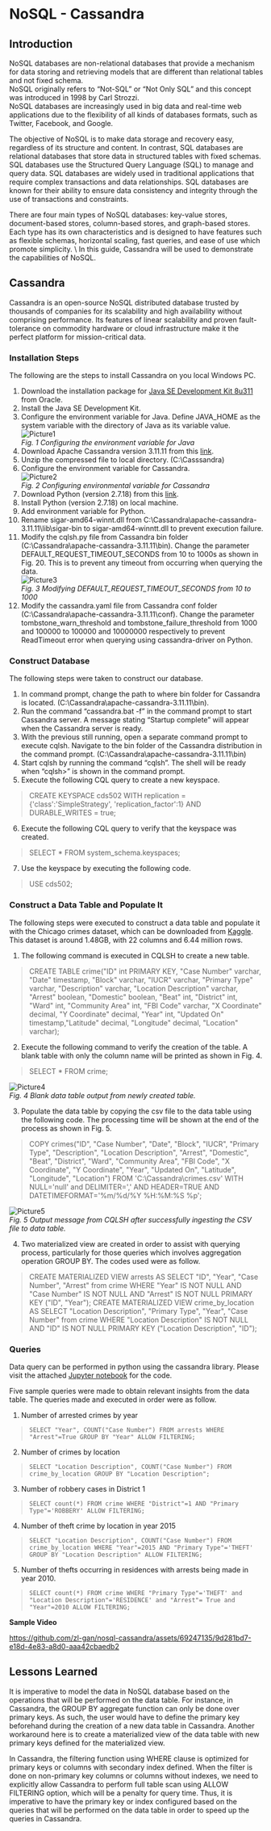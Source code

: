 # NoSQL - Cassandra

## Introduction 
NoSQL databases are non-relational databases that provide a mechanism for data storing and retrieving models that are different than relational tables and not fixed schema. \
NoSQL originally refers to “Not-SQL” or “Not Only SQL” and this concept was introduced in 1998 by Carl Strozzi. \
NoSQL databases are increasingly used in big data and real-time web applications due to the flexibility of all kinds of databases formats, such as Twitter, Facebook, and Google. 

The objective of NoSQL is to make data storage and recovery easy, regardless of its structure and content. In contrast, SQL databases are relational databases that store data in structured tables with fixed schemas. SQL databases use the Structured Query Language (SQL) to manage and query data. SQL databases are widely used in traditional applications that require complex transactions and data relationships. SQL databases are known for their ability to ensure data consistency and integrity through the use of transactions and constraints.

There are four main types of NoSQL databases: key-value stores, document-based stores, column-based stores, and graph-based stores. 
Each type has its own characteristics and is designed to have features such as flexible schemas, horizontal scaling, fast queries, and ease of use which promote simplicity. \ 
In this guide, Cassandra will be used to demonstrate the capabilities of NoSQL. 

## Cassandra
Cassandra is an open-source NoSQL distributed database trusted by thousands of companies for its scalability and high availability without comprising performance. Its features of linear scalability and proven fault-tolerance on commodity hardware or cloud infrastructure make it the perfect platform for mission-critical data. 

### Installation Steps
The following are the steps to install Cassandra on you local Windows PC. 
1)	Download the installation package for [Java SE Development Kit 8u311](https://www.oracle.com/java/technologies/downloads/#java8-windows) from Oracle. 
2)	Install the Java SE Development Kit. 
3)	Configure the environment variable for Java. 
Define JAVA_HOME as the system variable with the directory of Java as its variable value. \
![Picture1](https://github.com/zl-gan/nosql-cassandra/assets/69247135/52929a71-d345-44cc-9693-3d32e99e4276)\
*Fig. 1	Configuring the environment variable for Java*
4)	Download Apache Cassandra version 3.11.11 from this [link](https://www.apache.org/dyn/closer.lua/cassandra/4.0.1/apache-cassandra-4.0.1-bin.tar.gz). 
5)	Unzip the compressed file to local directory. (C:\Casssandra)
6)	Configure the environment variable for Cassandra. \
![Picture2](https://github.com/zl-gan/nosql-cassandra/assets/69247135/6f6a4c36-f456-4618-9356-8cd6eb91e9a3)\
*Fig. 2	Configuring environmental variable for Cassandra*
7)	Download Python (version 2.7.18) from this [link](https://www.python.org/downloads/release/python-2718/). 
8)	Install Python (version 2.7.18) on local machine. 
9)	Add environment variable for Python.
10)	Rename sigar-amd64-winnt.dll from C:\Cassandra\apache-cassandra-3.11.11\lib\sigar-bin to sigar-amd64-winntt.dll to prevent execution failure. 
11)	Modify the cqlsh.py file from Cassandra bin folder (C:\Cassandra\apache-cassandra-3.11.11\bin\). Change the parameter DEFAULT_REQUEST_TIMEOUT_SECONDS from 10 to 1000s as shown in Fig. 20. This is to prevent any timeout from occurring when querying the data. \
![Picture3](https://github.com/zl-gan/nosql-cassandra/assets/69247135/eddfbc9c-2e5c-4d70-8caf-4713bf823b70)\
*Fig. 3	Modifying DEFAULT_REQUEST_TIMEOUT_SECONDS from 10 to 1000*
12)	Modify the cassandra.yaml file from Cassandra conf folder (C:\Cassandra\apache-cassandra-3.11.11\conf). Change the parameter tombstone_warn_threshold and tombstone_failure_threshold from 1000 and 100000 to 100000 and 10000000 respectively to prevent ReadTimeout error when querying using cassandra-driver on Python. 

### Construct Database
The following steps were taken to construct our database. 
1)	In command prompt, change the path to where bin folder for Cassandra is located. (C:\Cassandra\apache-cassandra-3.11.11\bin\). 
2)	Run the command “cassandra.bat -f” in the command prompt to start Cassandra server. A message stating “Startup complete” will appear when the Cassandra server is ready. 
3)	With the previous still running, open a separate command prompt to execute cqlsh. Navigate to the bin folder of the Cassandra distribution in the command prompt. (C:\Cassandra\apache-cassandra-3.11.11\bin\)
4)	Start cqlsh by running the command “cqlsh”. The shell will be ready when “cqlsh>” is shown in the command prompt. 
5)	Execute the following CQL query to create a new keyspace.
> CREATE KEYSPACE cds502 WITH replication = {'class':'SimpleStrategy', 'replication_factor':1} AND DURABLE_WRITES = true;
6)	Execute the following CQL query to verify that the keyspace was created.
> SELECT * FROM system_schema.keyspaces;
7)	Use the keyspace by executing the following code.
> USE cds502;

### Construct a Data Table and Populate It
The following steps were executed to construct a data table and populate it with the Chicago crimes dataset, which can be downloaded from [Kaggle](https://www.kaggle.com/chicago/chicago-crime). This dataset is around 1.48GB, with 22 columns and 6.44 million rows. 

1)	The following command is executed in CQLSH to create a new table. 
> CREATE TABLE crime("ID" int PRIMARY KEY, "Case Number" varchar, "Date" timestamp, "Block" varchar, "IUCR" varchar, "Primary Type" varchar, "Description" varchar, "Location Description" varchar, "Arrest" boolean, "Domestic" boolean, "Beat" int, "District" int, "Ward" int, "Community Area" int, "FBI Code" varchar, "X Coordinate" decimal, "Y Coordinate" decimal, "Year" int, "Updated On" timestamp,"Latitude" decimal, "Longitude" decimal, "Location" varchar);

2)	Execute the following command to verify the creation of the table. A blank table with only the column name will be printed as shown in Fig. 4. 
> SELECT * FROM crime;

![Picture4](https://github.com/zl-gan/nosql-cassandra/assets/69247135/01254193-b295-4d9c-ad5a-ae176fe9a019)\
*Fig. 4	Blank data table output from newly created table.*

3)	Populate the data table by copying the csv file to the data table using the following code. The processing time will be shown at the end of the process as shown in Fig. 5. 
> COPY crimes("ID", "Case Number", "Date", "Block", "IUCR", "Primary Type", "Description", "Location Description", "Arrest", "Domestic", "Beat", "District", "Ward", "Community Area", "FBI Code", "X Coordinate", "Y Coordinate", "Year", "Updated On", "Latitude", "Longitude", "Location") FROM 'C:\Cassandra\crimes.csv' WITH NULL='null' and DELIMITER=',' AND HEADER=TRUE AND DATETIMEFORMAT='%m/%d/%Y %H:%M:%S %p';

![Picture5](https://github.com/zl-gan/nosql-cassandra/assets/69247135/c74d0964-2598-4548-aaac-9ea20ec47411)\
*Fig. 5	Output message from CQLSH after successfully ingesting the CSV file to data table.*

4)	Two materialized view are created in order to assist with querying process, particularly for those queries which involves aggregation operation GROUP BY. The codes used were as follow. 
> CREATE MATERIALIZED VIEW arrests AS SELECT "ID", "Year", "Case Number", "Arrest" from crime WHERE "Year" IS NOT NULL AND "Case Number" IS NOT NULL AND "Arrest" IS NOT NULL PRIMARY KEY ("ID", "Year"); 
> CREATE MATERIALIZED VIEW crime_by_location AS SELECT "Location Description", "Primary Type", "Year", "Case Number" from crime WHERE "Location Description" IS NOT NULL AND "ID" IS NOT NULL PRIMARY KEY ("Location Description", "ID");

### Queries
Data query can be performed in python using the cassandra library. Please visit the attached [Jupyter notebook](https://github.com/zl-gan/nosql-cassandra/blob/main/Cassandra.ipynb) for the code. 

Five sample queries were made to obtain relevant insights from the data table. The queries made and executed in order were as follow. 
1)	Number of arrested crimes by year
>`SELECT "Year", COUNT("Case Number") FROM arrests WHERE "Arrest"=True GROUP BY "Year" ALLOW FILTERING;`
2)	Number of crimes by location
>`SELECT "Location Description", COUNT("Case Number") FROM crime_by_location GROUP BY "Location Description";`
3)	Number of robbery cases in District 1
>`SELECT count(*) FROM crime WHERE "District"=1 AND "Primary Type"='ROBBERY' ALLOW FILTERING;`
4)	Number of theft crime by location in year 2015
>`SELECT "Location Description", COUNT("Case Number") FROM crime_by_location WHERE "Year"=2015 AND "Primary Type"='THEFT' GROUP BY "Location Description" ALLOW FILTERING;`
5)	Number of thefts occurring in residences with arrests being made in year 2010.
>`SELECT count(*) FROM crime WHERE "Primary Type"='THEFT' and "Location Description"='RESIDENCE' and "Arrest"= True and "Year"=2010 ALLOW FILTERING;`

**Sample Video**

https://github.com/zl-gan/nosql-cassandra/assets/69247135/9d281bd7-e18d-4e83-a8d0-aaa42cbaedb2

## Lessons Learned
It is imperative to model the data in NoSQL database based on the operations that will be performed on the data table. For instance, in Cassandra, the GROUP BY aggregate function can only be done over primary keys. As such, the user would have to define the primary key beforehand during the creation of a new data table in Cassandra. Another workaround here is to create a materialized view of the data table with new primary keys defined for the materialized view.  

In Cassandra, the filtering function using WHERE clause is optimized for primary keys or columns with secondary index defined. When the filter is done on non-primary key columns or columns without indexes, we need to explicitly allow Cassandra to perform full table scan using ALLOW FILTERING option, which will be a penalty for query time. Thus, it is imperative to have the primary key or index configured based on the queries that will be performed on the data table in order to speed up the queries in Cassandra. 
